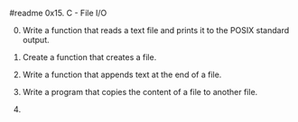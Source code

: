 #readme                       0x15. C - File I/O




0.  Write a function that reads a text file and prints it to the POSIX standard output.

1.  Create a function that creates a file.

2.  Write a function that appends text at the end of a file.

3.  Write a program that copies the content of a file to another file.

4.  
